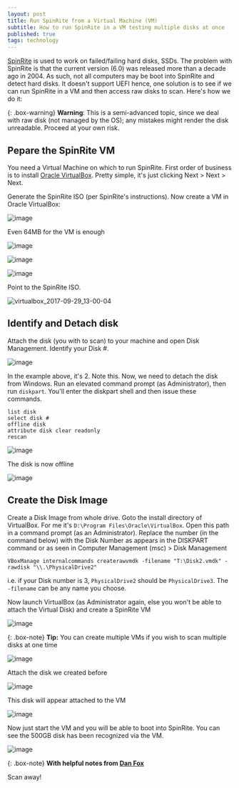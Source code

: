 ```yaml
---
layout: post
title: Run SpinRite from a Virtual Machine (VM)
subtitle: How to run SpinRite in a VM testing multiple disks at once
published: true
tags: technology
---
```



[SpinRite](https://www.grc.com/sr/spinrite.htm) is used to work on failed/failing hard disks, SSDs. The problem with SpinRite is that the current version (6.0) was released more than a decade ago in 2004. As such, not all computers may be boot into SpinRite and detect hard disks. It doesn't support UEFI hence, one solution is to see if we can run SpinRite in a VM and then access raw disks to scan. Here's how we do it:

{: .box-warning}
**Warning**: This is a semi-advanced topic, since we deal with raw disk (not managed by the OS); any mistakes might render the disk unreadable. Proceed at your own risk.

## Pepare the SpinRite VM
You need a Virtual Machine on which to run SpinRite. First order of business is to install [Oracle VirtualBox](http://www.oracle.com/technetwork/server-storage/virtualbox/downloads/index.html). Pretty simple, it's just clicking Next > Next > Next.

Generate the SpinRite ISO (per SpinRite's instructions). Now create a VM in Oracle VirtualBox:

![image](https://user-images.githubusercontent.com/327990/30996149-0a49d2e6-a4f1-11e7-92c8-8d6d3636b960.png)

Even 64MB for the VM is enough

![image](https://user-images.githubusercontent.com/327990/30996153-1b9bb2ee-a4f1-11e7-95a4-df1aab122ad7.png)

![image](https://user-images.githubusercontent.com/327990/30996159-2c955384-a4f1-11e7-99cf-e8f87b14335d.png)

![image](https://user-images.githubusercontent.com/327990/30996164-3f87bb08-a4f1-11e7-8f18-f8bf4d5a8014.png)

Point to the SpinRite ISO.

![virtualbox_2017-09-29_13-00-04](https://user-images.githubusercontent.com/327990/31001459-6584f594-a516-11e7-8232-2e59f70fc278.png)

## Identify and Detach disk

Attach the disk (you with to scan) to your machine and open Disk Management. Identify your Disk #.

![image](https://user-images.githubusercontent.com/327990/30996101-b56ab358-a4f0-11e7-8eaa-05049466a4b1.png)

In the example above, it's 2. Note this. Now, we need to detach the disk from Windows. Run an elevated command prompt (as Administrator), then run `diskpart`.  You'll enter the diskpart shell and then issue these commands. 

~~~
list disk
select disk #
offline disk
attribute disk clear readonly
rescan
~~~

![image](https://user-images.githubusercontent.com/327990/30956072-83a52ebc-a468-11e7-9aaf-349c00750189.png)


The disk is now offline

![image](https://user-images.githubusercontent.com/327990/30954680-a3add042-a463-11e7-8e6c-48d9f4207b8a.png)

  
## Create the Disk Image

Create a Disk Image from whole drive. Goto the install directory of VirtualBox. For me it's `D:\Program Files\Oracle\VirtualBox`. Open this path in a command prompt (as an Administrator). Replace the number (in the command below) with the Disk Number as appears in the DISKPART command or as seen in Computer Management (msc) > Disk Management

~~~
VBoxManage internalcommands createrawvmdk -filename "T:\Disk2.vmdk" -rawdisk "\\.\PhysicalDrive2"
~~~

i.e. if your Disk number is 3, `PhysicalDrive2` should be `PhysicalDrive3`. The `-filename` can be any name you choose.

Now launch VirtualBox (as Administrator again, else you won't be able to attach the Virtual Disk) and create a SpinRite VM

![image](https://user-images.githubusercontent.com/327990/30996112-cb63378e-a4f0-11e7-8824-c178922ba484.png)

{: .box-note}
**Tip:** You can create multiple VMs if you wish to scan multiple disks at one time


![image](https://user-images.githubusercontent.com/327990/30996176-4e418520-a4f1-11e7-8bc8-223bfabd07fc.png)

Attach the disk we created before

![image](https://user-images.githubusercontent.com/327990/30996184-5e3217d8-a4f1-11e7-8627-25d0e6a7ab0a.png)

This disk will appear attached to the VM

![image](https://user-images.githubusercontent.com/327990/30996188-6d83099a-a4f1-11e7-8e18-aaea51cac873.png)

Now just start the VM and you will be able to boot into SpinRite. You can see the 500GB disk has been recognized via the VM.

![image](https://user-images.githubusercontent.com/327990/30955781-6fe1465a-a467-11e7-8e87-af34443b8540.png)


{: .box-note}
**With helpful notes from [Dan Fox](https://romaimperator.com/?p=29)**

Scan away!

